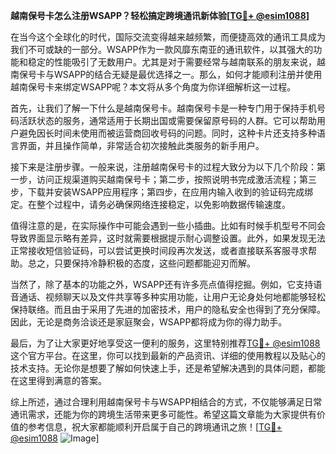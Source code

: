 **越南保号卡怎么注册WSAPP？轻松搞定跨境通讯新体验[[TG💪+ @esim1088](https://t.me/s/esim1088)]**

在当今这个全球化的时代，国际交流变得越来越频繁，而便捷高效的通讯工具成为我们不可或缺的一部分。WSAPP作为一款风靡东南亚的通讯软件，以其强大的功能和稳定的性能吸引了无数用户。尤其是对于需要经常与越南联系的朋友来说，越南保号卡与WSAPP的结合无疑是最优选择之一。那么，如何才能顺利注册并使用越南保号卡来绑定WSAPP呢？本文将从多个角度为你详细解析这一过程。

首先，让我们了解一下什么是越南保号卡。越南保号卡是一种专门用于保持手机号码活跃状态的服务，通常适用于长期出国或需要保留原号码的人群。它可以帮助用户避免因长时间未使用而被运营商回收号码的问题。同时，这种卡片还支持多种语言界面，并且操作简单，非常适合初次接触此类服务的新手用户。

接下来是注册步骤。一般来说，注册越南保号卡的过程大致分为以下几个阶段：第一步，访问正规渠道购买越南保号卡；第二步，按照说明书完成激活流程；第三步，下载并安装WSAPP应用程序；第四步，在应用内输入收到的验证码完成绑定。在整个过程中，请务必确保网络连接稳定，以免影响数据传输速度。

值得注意的是，在实际操作中可能会遇到一些小插曲。比如有时候手机型号不同会导致界面显示略有差异，这时就需要根据提示耐心调整设置。此外，如果发现无法正常接收短信验证码，可以尝试更换时间段再次发送，或者直接联系客服寻求帮助。总之，只要保持冷静积极的态度，这些问题都能迎刃而解。

当然了，除了基本的功能之外，WSAPP还有许多亮点值得挖掘。例如，它支持语音通话、视频聊天以及文件共享等多种实用功能，让用户无论身处何地都能够轻松保持联络。而且由于采用了先进的加密技术，用户的隐私安全也得到了充分保障。因此，无论是商务洽谈还是家庭聚会，WSAPP都将成为你的得力助手。

最后，为了让大家更好地享受这一便利的服务，这里特别推荐[TG💪+ @esim1088](https://t.me/s/esim1088)这个官方平台。在这里，你可以找到最新的产品资讯、详细的使用教程以及贴心的技术支持。无论你是想要了解如何快速上手，还是希望解决遇到的具体问题，都能在这里得到满意的答案。

综上所述，通过合理利用越南保号卡与WSAPP相结合的方式，不仅能够满足日常通讯需求，还能为你的跨境生活带来更多可能性。希望这篇文章能为大家提供有价值的参考信息，祝大家都能顺利开启属于自己的跨境通讯之旅！[[TG💪+ @esim1088](https://t.me/s/esim1088) ![Image](https://i.postimg.cc/4NQfJmqS/Snipaste-2025-05-13-00-14-12.png)]